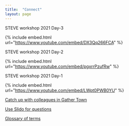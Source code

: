 ```yaml
---
title:  "Connect"
layout: page
---
```


STEVE workshop 2021 Day-3

{% include embed.html url="https://www.youtube.com/embed/DX3Qq266FCA" %}

STEVE workshop 2021 Day-2

{% include embed.html url="https://www.youtube.com/embed/pgxrrPzufRw" %}

STEVE workshop 2021 Day-1

{% include embed.html url="https://www.youtube.com/embed/LWpt0PWB0YU" %}


[Catch up with colleagues in Gather Town](https://gather.town/invite?token=TDrR1zQuZuu7z41v-Uem2fpimSr-Q1eQ)

[Use Slido for questions](https://app.sli.do/event/kscyf4jf)

[Glossary of terms](https://docs.google.com/document/d/1x6yzRvgMQcJb_qdCP2M9HDx8kfz4HecvMhTvneH4tP4/edit)